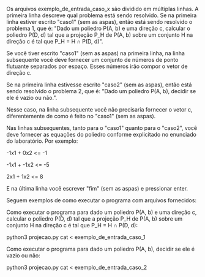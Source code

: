 Os arquivos exemplo_de_entrada_caso_x são dividido em múltiplas linhas.
A primeira linha descreve qual problema está sendo resolvido. Se na primeira linha estiver escrito "caso1" (sem as aspas), então está sendo resolvido o problema 1, que é: "Dado um poliedro P(A, b) e uma direção c, calcular o poliedro P(D, d) tal que a projeção P_H de P(A, b) sobre um conjunto H na direção c é tal que P_H = H ∩ P(D, d)".

Se você tiver escrito "caso1" (sem as aspas) na primeira linha, na linha subsequente você deve fornecer um conjunto de números de ponto flutuante separados por espaço. Esses números irão compor o vetor de direção c.

Se na primeira linha estivesse escrito "caso2" (sem as aspas), então está sendo resolvido o problema 2, que é: "Dado um poliedro P(A, b), decidir se ele é vazio ou não.".

Nesse caso, na linha subsequente você não precisaria fornecer o vetor c, diferentemente de como é feito no "caso1" (sem as aspas).

Nas linhas subsequentes, tanto para o "caso1" quanto para o "caso2", você deve fornecer as equações do poliedro conforme explicitado no enunciado do laboratório. Por exemplo:

-1x1 + 0x2 <= -1

-1x1 + -1x2 <= -5

2x1 + 1x2 <= 8

E na última linha você escrever "fim" (sem as aspas) e pressionar enter.




Seguem exemplos de como executar o programa com arquivos fornecidos:

Como executar o programa para dado um poliedro P(A, b) e uma direção c, calcular o poliedro P(D, d) tal que a projeção P_H de P(A, b) sobre um conjunto H na direção c é tal que P_H = H ∩ P(D, d):

python3 projecao.py cat < exemplo_de_entrada_caso_1


Como executar o programa para dado um poliedro P(A, b), decidir se ele é vazio ou não:

python3 projecao.py cat < exemplo_de_entrada_caso_2

